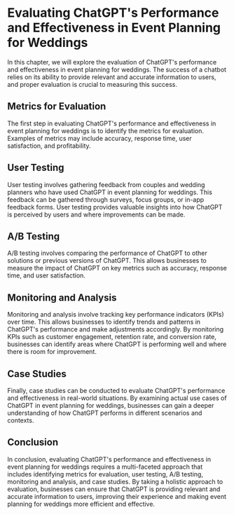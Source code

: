 Evaluating ChatGPT's Performance and Effectiveness in Event Planning for Weddings
======================================================================================================================================================

In this chapter, we will explore the evaluation of ChatGPT's performance and effectiveness in event planning for weddings. The success of a chatbot relies on its ability to provide relevant and accurate information to users, and proper evaluation is crucial to measuring this success.

Metrics for Evaluation
----------------------

The first step in evaluating ChatGPT's performance and effectiveness in event planning for weddings is to identify the metrics for evaluation. Examples of metrics may include accuracy, response time, user satisfaction, and profitability.

User Testing
------------

User testing involves gathering feedback from couples and wedding planners who have used ChatGPT in event planning for weddings. This feedback can be gathered through surveys, focus groups, or in-app feedback forms. User testing provides valuable insights into how ChatGPT is perceived by users and where improvements can be made.

A/B Testing
-----------

A/B testing involves comparing the performance of ChatGPT to other solutions or previous versions of ChatGPT. This allows businesses to measure the impact of ChatGPT on key metrics such as accuracy, response time, and user satisfaction.

Monitoring and Analysis
--------------

Monitoring and analysis involve tracking key performance indicators (KPIs) over time. This allows businesses to identify trends and patterns in ChatGPT's performance and make adjustments accordingly. By monitoring KPIs such as customer engagement, retention rate, and conversion rate, businesses can identify areas where ChatGPT is performing well and where there is room for improvement.

Case Studies
------------

Finally, case studies can be conducted to evaluate ChatGPT's performance and effectiveness in real-world situations. By examining actual use cases of ChatGPT in event planning for weddings, businesses can gain a deeper understanding of how ChatGPT performs in different scenarios and contexts.

Conclusion
----------

In conclusion, evaluating ChatGPT's performance and effectiveness in event planning for weddings requires a multi-faceted approach that includes identifying metrics for evaluation, user testing, A/B testing, monitoring and analysis, and case studies. By taking a holistic approach to evaluation, businesses can ensure that ChatGPT is providing relevant and accurate information to users, improving their experience and making event planning for weddings more efficient and effective.
